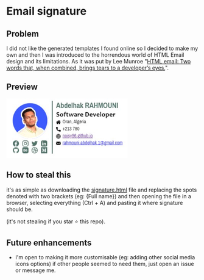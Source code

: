# Email signature

## Problem
I did not like the generated templates I found online so I decided to make my own and then I was introduced to the horrendous world of HTML Email design and its limitations. As it was put by Lee Munroe "[HTML email: Two words that, when combined, brings tears to a developer’s eyes.](https://www.smashingmagazine.com/2017/01/introduction-building-sending-html-email-for-web-developers/)".

## Preview
![image of the signature taken from gmail](images/signature_image.jpg)

## How to steal this
it's as simple as downloading the [signature.html](signature.html) file and replacing the spots denoted with two brackets (eg: {Full name}) and then opening the file in a browser, selecting everything (Ctrl + A) and pasting it where signature should be.

(it's not stealing if you star :star: this repo).

## Future enhancements

* I'm open to making it more customisable (eg: adding other social media icons options) if other people seemed to need them, just open an issue or message me.

